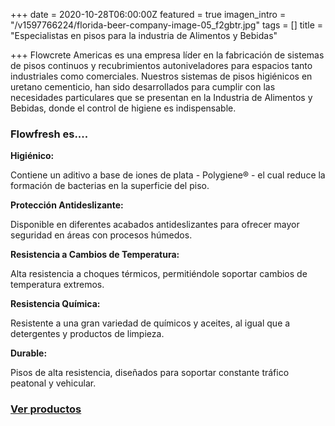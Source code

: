 +++
date = 2020-10-28T06:00:00Z
featured = true
imagen_intro = "/v1597766224/florida-beer-company-image-05_f2gbtr.jpg"
tags = []
title = "Especialistas en pisos para la industria de Alimentos y Bebidas"

+++
Flowcrete Americas es una empresa líder en la fabricación de sistemas de pisos continuos y recubrimientos autoniveladores para espacios tanto industriales como comerciales. Nuestros sistemas de pisos higiénicos en uretano cementicio, han sido desarrollados para cumplir con las necesidades particulares que se presentan en la Industria de Alimentos y Bebidas, donde el control de higiene es indispensable.

### **Flowfresh es....**

**Higiénico:**

Contiene un aditivo a base de iones de plata - Polygiene® - el cual reduce la formación de bacterias en la superficie del piso.

**Protección Antideslizante:**

Disponible en diferentes acabados antideslizantes para ofrecer mayor seguridad en áreas con procesos húmedos.

**Resistencia a Cambios de Temperatura:**

Alta resistencia a choques térmicos, permitiéndole soportar cambios de temperatura extremos.

**Resistencia Química:**

Resistente a una gran variedad de químicos y aceites, al igual que a detergentes y productos de limpieza.

**Durable:**

Pisos de alta resistencia, diseñados para soportar constante tráfico peatonal y vehicular.

### [Ver productos](https://www.novatec.cr/productos/uretanos-cementicios/)